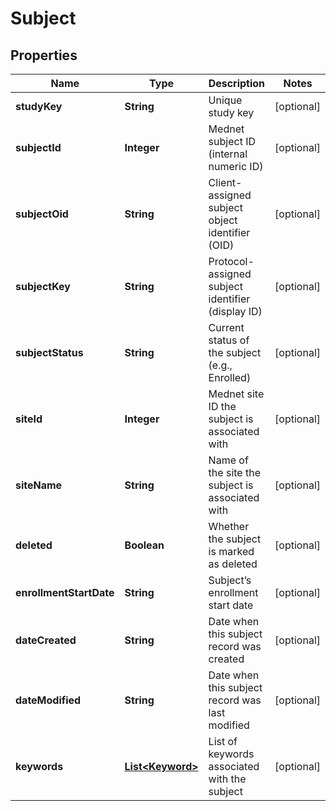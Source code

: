 

# Subject

## Properties

Name | Type | Description | Notes
------------ | ------------- | ------------- | -------------
**studyKey** | **String** | Unique study key |  [optional]
**subjectId** | **Integer** | Mednet subject ID (internal numeric ID) |  [optional]
**subjectOid** | **String** | Client-assigned subject object identifier (OID) |  [optional]
**subjectKey** | **String** | Protocol-assigned subject identifier (display ID) |  [optional]
**subjectStatus** | **String** | Current status of the subject (e.g., Enrolled) |  [optional]
**siteId** | **Integer** | Mednet site ID the subject is associated with |  [optional]
**siteName** | **String** | Name of the site the subject is associated with |  [optional]
**deleted** | **Boolean** | Whether the subject is marked as deleted |  [optional]
**enrollmentStartDate** | **String** | Subject’s enrollment start date |  [optional]
**dateCreated** | **String** | Date when this subject record was created |  [optional]
**dateModified** | **String** | Date when this subject record was last modified |  [optional]
**keywords** | [**List&lt;Keyword&gt;**](Keyword.md) | List of keywords associated with the subject |  [optional]




